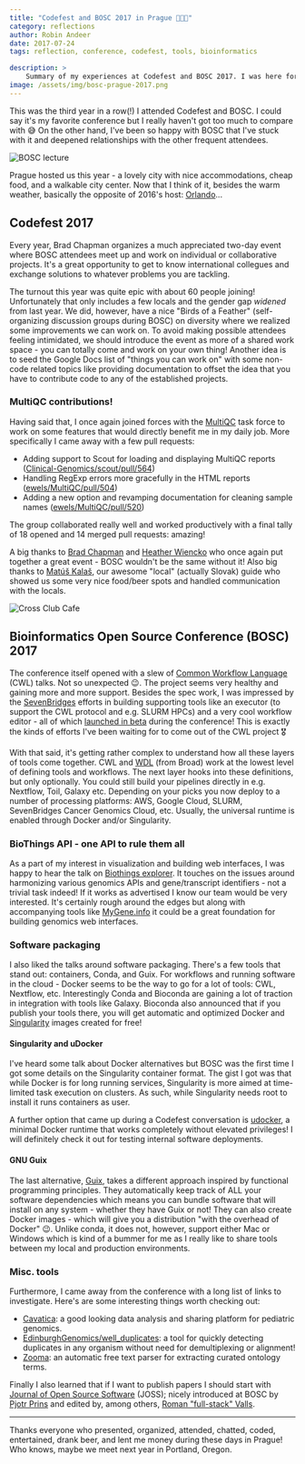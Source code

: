 ```yaml
---
title: "Codefest and BOSC 2017 in Prague 🏰🇨🇿"
category: reflections
author: Robin Andeer
date: 2017-07-24
tags: reflection, conference, codefest, tools, bioinformatics

description: >
    Summary of my experiences at Codefest and BOSC 2017. I was here for the third year in a row  and it's been my most productive attendance yet!
image: /assets/img/bosc-prague-2017.png
---
```


This was the third year in a row(!) I attended Codefest and BOSC. I could say it's my favorite conference but I really haven't got too much to compare with 😅 On the other hand, I've been so happy with BOSC that I've stuck with it and deepened relationships with the other frequent attendees.

![BOSC lecture](/assets/img/bosc-prague-2017.jpg)

Prague hosted us this year - a lovely city with nice accommodations, cheap food, and a walkable city center. Now that I think of it, besides the warm weather, basically the opposite of 2016's host: [Orlando](http://www.robinandeer.com/blog/2016/07/12/bosc-2016/)...

## Codefest 2017

Every year, Brad Chapman organizes a much appreciated two-day event where BOSC attendees meet up and work on individual or collaborative projects. It's a great opportunity to get to know international collegues and exchange solutions to whatever problems you are tackling.

The turnout this year was quite epic with about 60 people joining! Unfortunately that only includes a few locals and the gender gap _widened_ from last year. We did, however, have a nice "Birds of a Feather" (self-organizing discussion groups during BOSC) on diversity where we realized some improvements we can work on. To avoid making possible attendees feeling intimidated, we should introduce the event as more of a shared work space - you can totally come and work on your own thing! Another idea is to seed the Google Docs list of "things you can work on" with some non-code related topics like providing documentation to offset the idea that you have to contribute code to any of the established projects.

### MultiQC contributions!

Having said that, I once again joined forces with the [MultiQC](http://multiqc.info/) task force to work on some features that would directly benefit me in my daily job. More specifically I came away with a few pull requests:

- Adding support to Scout for loading and displaying MultiQC reports ([Clinical-Genomics/scout/pull/564](https://github.com/Clinical-Genomics/scout/pull/564))
- Handling RegExp errors more gracefully in the HTML reports ([ewels/MultiQC/pull/504](https://github.com/ewels/MultiQC/pull/504))
- Adding a new option and revamping documentation for cleaning sample names ([ewels/MultiQC/pull/520](https://github.com/ewels/MultiQC/pull/520))

The group collaborated really well and worked productively with a final tally of 18 opened and 14 merged pull requests: amazing!

A big thanks to [Brad Chapman](https://twitter.com/chapmanb) and [Heather Wiencko](https://twitter.com/HLWiencko) who once again put together a great event - BOSC wouldn't be the same without it! Also big thanks to [Matúš Kalaš](https://twitter.com/matuskalas), our awesome "local" (actually Slovak) guide who showed us some very nice food/beer spots and handled communication with the locals.

![Cross Club Cafe](/assets/img/bosc-prague-2017-restaurant.jpg)

## Bioinformatics Open Source Conference (BOSC) 2017

The conference itself opened with a slew of [Common Workflow Language](http://www.commonwl.org/) (CWL) talks. Not so unexpected 😉. The project seems very healthy and gaining more and more support. Besides the spec work, I was impressed by the [SevenBridges][seven] efforts in building supporting tools like an executor (to support the CWL protocol and e.g. SLURM HPCs) and a very cool workflow editor - all of which [launched in beta][launch] during the conference! This is exactly the kinds of efforts I've been waiting for to come out of the CWL project 🎖

With that said, it's getting rather complex to understand how all these layers of tools come together. CWL and [WDL](https://software.broadinstitute.org/wdl/documentation/structure.php) (from Broad) work at the lowest level of defining tools and workflows. The next layer hooks into these definitions, but only optionally. You could still build your pipelines directly in e.g. Nextflow, Toil, Galaxy etc. Depending on your picks you now deploy to a number of processing platforms: AWS, Google Cloud, SLURM, SevenBridges Cancer Genomics Cloud, etc. Usually, the universal runtime is enabled through Docker and/or Singularity.

### BioThings API - one API to rule them all

As a part of my interest in visualization and building web interfaces, I was happy to hear the talk on [Biothings explorer](http://biothings.io/). It touches on the issues around harmonizing various genomics APIs and gene/transcript identifiers - not a trivial task indeed! If it works as advertised I know our team would be very interested. It's certainly rough around the edges but along with accompanying tools like [MyGene.info](http://mygene.info/) it could be a great foundation for building genomics web interfaces.

### Software packaging

I also liked the talks around software packaging. There's a few tools that stand out: containers, Conda, and Guix. For workflows and running software in the cloud - Docker seems to be the way to go for a lot of tools: CWL, Nextflow, etc. Interestingly Conda and Bioconda are gaining a lot of traction in integration with tools like Galaxy. Bioconda also announced that if you publish your tools there, you will get automatic and optimized Docker and [Singularity](http://singularity.lbl.gov/) images created for free!

#### Singularity and uDocker

I've heard some talk about Docker alternatives but BOSC was the first time I got some details on the Singularity container format. The gist I got was that while Docker is for long running services, Singularity is more aimed at time-limited task execution on clusters. As such, while Singularity needs root to install it runs containers as user.

A further option that came up during a Codefest conversation is [udocker](https://github.com/indigo-dc/udocker), a minimal Docker runtime that works completely without elevated privileges! I will definitely check it out for testing internal software deployments.

#### GNU Guix

The last alternative, [Guix](https://www.gnu.org/software/guix/), takes a different approach inspired by functional programming principles. They automatically keep track of ALL your software dependencies which means you can bundle software that will install on any system - whether they have Guix or not! They can also create Docker images - which will give you a distribution "with the overhead of Docker" 😉. Unlike conda, it does not, however, support either Mac or Windows which is kind of a bummer for me as I really like to share tools between my local and production environments.

### Misc. tools

Furthermore, I came away from the conference with a long list of links to investigate. Here's are some interesting things worth checking out:

- [Cavatica](http://www.cavatica.org/): a good looking data analysis and sharing platform for pediatric genomics.
- [EdinburghGenomics/well_duplicates](https://github.com/EdinburghGenomics/well_duplicates): a tool for quickly detecting duplicates in any organism without need for demultiplexing or alignment!
- [Zooma](http://www.ebi.ac.uk/spot/zooma/): an automatic free text parser for extracting curated ontology terms.

Finally I also learned that if I want to publish papers I should start with [Journal of Open Source Software](http://joss.theoj.org/) (JOSS); nicely introduced at BOSC by [Pjotr Prins](https://twitter.com/pjotrprins) and edited by, among others, [Roman "full-stack" Valls](https://twitter.com/braincode).

--------------------------

Thanks everyone who presented, organized, attended, chatted, coded, entertained, drank beer, and lent me money during these days in Prague! Who knows, maybe we meet next year in Portland, Oregon.


[seven]: https://www.sevenbridges.com/
[launch]: http://rabix.io/launch
